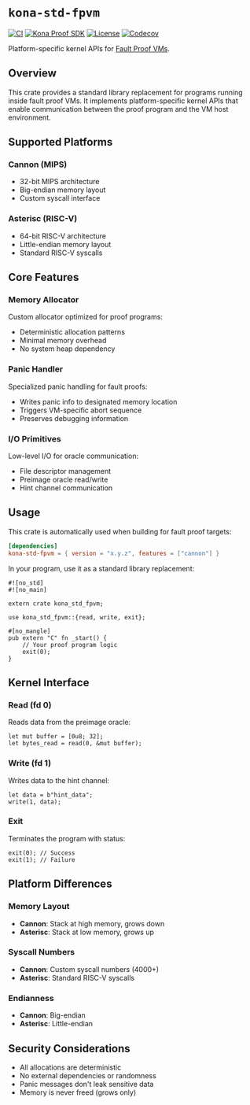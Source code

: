 # `kona-std-fpvm`

<a href="https://github.com/op-rs/kona/actions/workflows/rust_ci.yaml"><img src="https://github.com/op-rs/kona/actions/workflows/rust_ci.yaml/badge.svg?label=ci" alt="CI"></a>
<a href="https://crates.io/crates/kona-std-fpvm"><img src="https://img.shields.io/crates/v/kona-std-fpvm.svg?label=kona-std-fpvm&labelColor=2a2f35" alt="Kona Proof SDK"></a>
<a href="https://github.com/op-rs/kona/blob/main/LICENSE.md"><img src="https://img.shields.io/badge/License-MIT-d1d1f6.svg?label=license&labelColor=2a2f35" alt="License"></a>
<a href="https://img.shields.io/codecov/c/github/op-rs/kona"><img src="https://img.shields.io/codecov/c/github/op-rs/kona" alt="Codecov"></a>

Platform-specific kernel APIs for [Fault Proof VMs][g-fault-proof-vm].

## Overview

This crate provides a standard library replacement for programs running inside
fault proof VMs. It implements platform-specific kernel APIs that enable 
communication between the proof program and the VM host environment.

## Supported Platforms

### Cannon (MIPS)
- 32-bit MIPS architecture
- Big-endian memory layout
- Custom syscall interface

### Asterisc (RISC-V) 
- 64-bit RISC-V architecture
- Little-endian memory layout
- Standard RISC-V syscalls

## Core Features

### Memory Allocator
Custom allocator optimized for proof programs:
- Deterministic allocation patterns
- Minimal memory overhead
- No system heap dependency

### Panic Handler
Specialized panic handling for fault proofs:
- Writes panic info to designated memory location
- Triggers VM-specific abort sequence
- Preserves debugging information

### I/O Primitives
Low-level I/O for oracle communication:
- File descriptor management
- Preimage oracle read/write
- Hint channel communication

## Usage

This crate is automatically used when building for fault proof targets:

```toml
[dependencies]
kona-std-fpvm = { version = "x.y.z", features = ["cannon"] }
```

In your program, use it as a standard library replacement:

```rust,ignore
#![no_std]
#![no_main]

extern crate kona_std_fpvm;

use kona_std_fpvm::{read, write, exit};

#[no_mangle]
pub extern "C" fn _start() {
    // Your proof program logic
    exit(0);
}
```

## Kernel Interface

### Read (fd 0)
Reads data from the preimage oracle:
```rust,ignore
let mut buffer = [0u8; 32];
let bytes_read = read(0, &mut buffer);
```

### Write (fd 1)
Writes data to the hint channel:
```rust,ignore
let data = b"hint_data";
write(1, data);
```

### Exit
Terminates the program with status:
```rust,ignore
exit(0); // Success
exit(1); // Failure
```

## Platform Differences

### Memory Layout
- **Cannon**: Stack at high memory, grows down
- **Asterisc**: Stack at low memory, grows up

### Syscall Numbers
- **Cannon**: Custom syscall numbers (4000+)
- **Asterisc**: Standard RISC-V syscalls

### Endianness
- **Cannon**: Big-endian
- **Asterisc**: Little-endian

## Security Considerations

- All allocations are deterministic
- No external dependencies or randomness
- Panic messages don't leak sensitive data
- Memory is never freed (grows only)

[g-fault-proof-vm]: https://specs.optimism.io/experimental/fault-proof/index.html#fault-proof-vm
